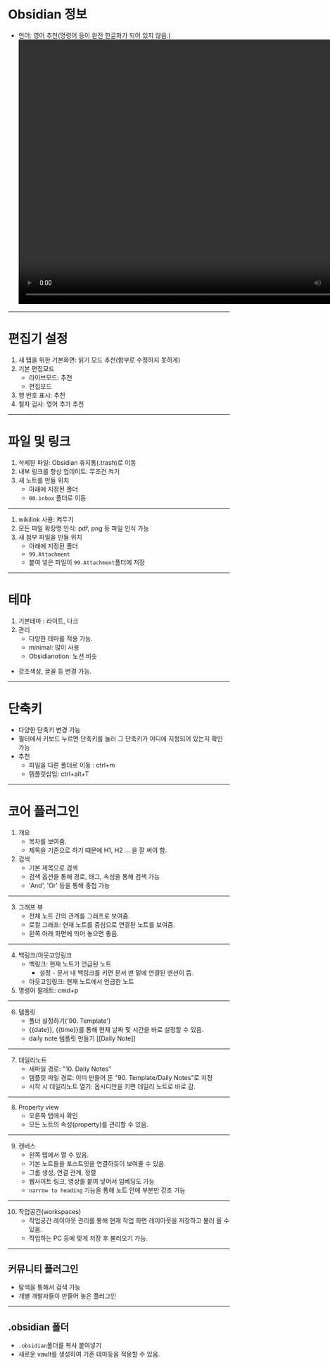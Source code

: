 # Obsidian 정보
- 언어: 영어 추천(명령어 등이 완전 한글화가 되어 있지 않음.)
<video data-autoplay controls width="800" height="600"> <source src="https://www.w3schools.com/html/mov_bbb.mp4" type="video/mp4"></video>
---
# 편집기 설정
1. 새 탭을 위한 기본화면: 읽기 모드 추천(함부로 수정하지 못하게)
2. 기본 편집모드 
	- 라이브모드: 추천
	- 편집모드
3. 행 번호 표시: 추천
4. 철자 검사: 영어 추가 추천
---
# 파일 및 링크
1. 삭제된 파일: Obsidian 휴지통(.trash)로 이동
2. 내부 링크를 항상 업데이트: 무조건 켜기
3. 새 노트를 만들 위치
	- 아래에 지정된 폴더
	- `00.inbox` 폴더로 이동
---
1. wikilink 사용: 켜두기
2. 모든 파일 확장명 인식: pdf, png 등 파일 인식 가능
3. 새 첨부 파일을 만들 위치
	- 아래에 지정된 폴더
	- `99.Attachment`
	- 붙여 넣은 파일이 `99.Attachment`폴더에 저장
---
# 테마
1. 기본테마 : 라이트, 다크 
2. 관리
	- 다양한 테마를 적용 가능.
	- minimal: 많이 사용
	- Obsidianotion: 노션 비슷
- 강조색상, 글꼴 등 변경 가능.
---
# 단축키
- 다양한 단축키 변경 가능
- 필터에서 키보드 누르면 단축키를 눌러 그 단축키가 어디에 지정되어 있는지 확인 가능
- 추천
	- 파일을 다른 폴더로 이동 : ctrl+m 
	- 템플릿삽입: ctrl+alt+T
---
# 코어 플러그인
1. 개요
	- 목차를 보여줌.
	- 제목을 기준으로 하기 떄문에 H1, H2 ... 을 잘 써야 함.
2.  검색 
	 - 기본 제목으로 검색
	 - 검색 옵션을 통해 경로, 태그, 속성을 통해 검색 가능
	 - 'And', 'Or' 등을 통해 중첩 가능
---
3. 그래프 뷰
	- 전체 노트 간의 관계를 그래프로 보여줌.
	- 로컬 그래프: 현재 노트를 중심으로 연결된 노트를 보여줌.
	- 왼쪽 아래 화면에 띄어 놓으면 좋음.
---
4. 백링크/아웃고잉링크
	- 백링크: 현재 노트가 언급된 노트
		- 설정 - 문서 내 백링크를 키면 문서 맨 밑에 연결된 멘션이 뜸.
	- 아웃고잉링크: 현재 노트에서 언급한 노트
5. 명령어 팔레트: cmd+p
---
6. 템플릿
	- 폴더 설정하기('90. Template')
	- {{date}}, {{time}}를 통해 현재 날짜 및 시간을 바로 설정할 수 있음.
	- daily note 템플릿 만들기 [[Daily Note]]
---
7. 데일리노트
	- 새파일 경로: "10. Daily Notes"
	- 템플릿 파일 경로: 이미 만들어 둔 "90. Template/Daily Notes"로 지정
	- 시작 시 데일리노트 열기: 옵시디안을 키면 데일리 노트로 바로 감.
---
8. Property view
	- 오른쪽 탭에서 확인
	- 모든 노트의 속성(property)를 관리할 수 있음.
---
9. 캔버스
	- 왼쪽 탭에서 열 수 있음.
	- 기본 노트들을 포스트잇을 연결하듯이 보여줄 수 있음.
	- 그룹 생성, 연결 관계, 정렬 
	- 웹사이트 링크, 영상를 붙여 넣어서 임베딩도 가능
	- `narrow to heading` 기능을 통해 노트 안에 부분만 강조 가능
---
10. 작업공간(workspaces)
	- 작업공간 레이아웃 관리를 통해 현재 작업 화면 레이아웃을 저장하고 불러 올 수 있음.
	- 작업하는 PC 등에 맞게 저장 후 불러오기 가능.
---
## 커뮤니티 플러그인
- 탐색을 통해서 검색 가능
- 개별 개발자들이 만들어 놓은 플러그인

---
## .obsidian 폴더
- `.obsidian`폴더를 복사 붙여넣기
- 새로운 vault를 생성하여 기존 테마등을 적용할 수 있음.